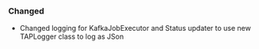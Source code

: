 <!-- Delete the sections that don't apply -->

### Changed

- Changed logging for KafkaJobExecutor and Status updater to use new TAPLogger class to log as JSon
